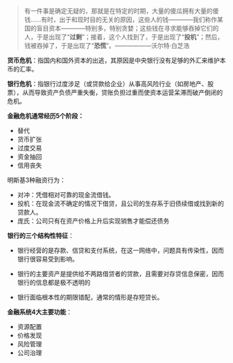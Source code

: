 > 有一件事是确定无疑的，那就是在特定的时期，大量的傻瓜拥有大量的傻钱……有时，出于和现时目的无关的原因，这些人的钱————我们称作某国的盲目资本————特别多，特别贪婪；这些钱在寻求能够吞掉它们的人，于是出现了“**过剩**”；接着，这个人找到了，于是出现了“**投机**”；然后，钱被吞掉了，于是出现了“**恐慌**”。——————沃尔特·白芝浩

**货币危机**：指国内和国外资本的出逃，其原因是中央银行没有足够的外汇来维护本币的汇率。

**银行危机**：指银行过度涉足（或贷款给企业）从事高风险行业（如房地产、股票），从而导致资产负债严重失衡，贷账负担过重而使资本运营呆滞而破产倒闭的危机。

**金融危机通常经历5个阶段：**

- 替代
- 货币扩张
- 过度交易
- 资金抽回
- 信用丧失

明斯基3种融资行为：

- 对冲：凭借相对可靠的现金流借钱。
- 投机：在现金流不确定的情况下借贷，且公司的生存系于旧债续借或找到新的贷款人。
- 庞氏：公司只有在资产价格上升后实现销售才能偿还债务

**银行的三个结构性特征**：

- 银行经营的是存款、信贷和支付系统，在这一网络中，问题具有传染性，因而银行很容易受到影响。

- 银行的主要资产是提供给不两路借贷者的贷款，且需要对存贷信息保密，因而银行的信息都是极不透明的

- 银行面临根本性的期限错配，通常的情形是存短贷长。

**金融系统4大主要功能**：

- 资源配置
- 价格发现
- 风险管理
- 公司治理